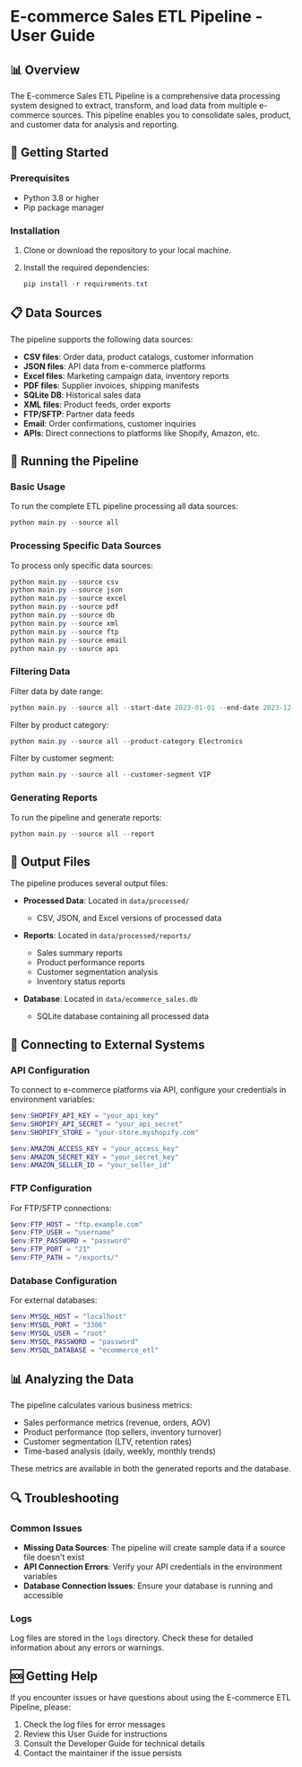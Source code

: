 # E-commerce Sales ETL Pipeline - User Guide

## 📊 Overview

The E-commerce Sales ETL Pipeline is a comprehensive data processing system designed to extract, transform, and load data from multiple e-commerce sources. This pipeline enables you to consolidate sales, product, and customer data for analysis and reporting.

## 🚀 Getting Started

### Prerequisites

- Python 3.8 or higher
- Pip package manager

### Installation

1. Clone or download the repository to your local machine.

2. Install the required dependencies:
   ```powershell
   pip install -r requirements.txt
   ```

## 📋 Data Sources

The pipeline supports the following data sources:

- **CSV files**: Order data, product catalogs, customer information
- **JSON files**: API data from e-commerce platforms
- **Excel files**: Marketing campaign data, inventory reports
- **PDF files**: Supplier invoices, shipping manifests
- **SQLite DB**: Historical sales data
- **XML files**: Product feeds, order exports
- **FTP/SFTP**: Partner data feeds
- **Email**: Order confirmations, customer inquiries
- **APIs**: Direct connections to platforms like Shopify, Amazon, etc.

## 🔄 Running the Pipeline

### Basic Usage

To run the complete ETL pipeline processing all data sources:

```powershell
python main.py --source all
```

### Processing Specific Data Sources

To process only specific data sources:

```powershell
python main.py --source csv
python main.py --source json
python main.py --source excel
python main.py --source pdf
python main.py --source db
python main.py --source xml
python main.py --source ftp
python main.py --source email
python main.py --source api
```

### Filtering Data

Filter data by date range:

```powershell
python main.py --source all --start-date 2023-01-01 --end-date 2023-12-31
```

Filter by product category:

```powershell
python main.py --source all --product-category Electronics
```

Filter by customer segment:

```powershell
python main.py --source all --customer-segment VIP
```

### Generating Reports

To run the pipeline and generate reports:

```powershell
python main.py --source all --report
```

## 📁 Output Files

The pipeline produces several output files:

- **Processed Data**: Located in `data/processed/`
  - CSV, JSON, and Excel versions of processed data
  
- **Reports**: Located in `data/processed/reports/`
  - Sales summary reports
  - Product performance reports
  - Customer segmentation analysis
  - Inventory status reports

- **Database**: Located in `data/ecommerce_sales.db`
  - SQLite database containing all processed data

## 🔌 Connecting to External Systems

### API Configuration

To connect to e-commerce platforms via API, configure your credentials in environment variables:

```powershell
$env:SHOPIFY_API_KEY = "your_api_key"
$env:SHOPIFY_API_SECRET = "your_api_secret"
$env:SHOPIFY_STORE = "your-store.myshopify.com"

$env:AMAZON_ACCESS_KEY = "your_access_key"
$env:AMAZON_SECRET_KEY = "your_secret_key"
$env:AMAZON_SELLER_ID = "your_seller_id"
```

### FTP Configuration

For FTP/SFTP connections:

```powershell
$env:FTP_HOST = "ftp.example.com"
$env:FTP_USER = "username"
$env:FTP_PASSWORD = "password"
$env:FTP_PORT = "21"
$env:FTP_PATH = "/exports/"
```

### Database Configuration

For external databases:

```powershell
$env:MYSQL_HOST = "localhost"
$env:MYSQL_PORT = "3306"
$env:MYSQL_USER = "root"
$env:MYSQL_PASSWORD = "password"
$env:MYSQL_DATABASE = "ecommerce_etl"
```

## 📊 Analyzing the Data

The pipeline calculates various business metrics:

- Sales performance metrics (revenue, orders, AOV)
- Product performance (top sellers, inventory turnover)
- Customer segmentation (LTV, retention rates)
- Time-based analysis (daily, weekly, monthly trends)

These metrics are available in both the generated reports and the database.

## 🔍 Troubleshooting

### Common Issues

- **Missing Data Sources**: The pipeline will create sample data if a source file doesn't exist
- **API Connection Errors**: Verify your API credentials in the environment variables
- **Database Connection Issues**: Ensure your database is running and accessible

### Logs

Log files are stored in the `logs` directory. Check these for detailed information about any errors or warnings.

## 🆘 Getting Help

If you encounter issues or have questions about using the E-commerce ETL Pipeline, please:

1. Check the log files for error messages
2. Review this User Guide for instructions
3. Consult the Developer Guide for technical details
4. Contact the maintainer if the issue persists
